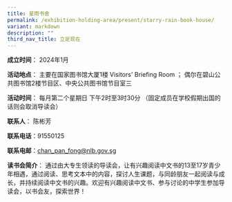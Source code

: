 ```yaml
---
title: 星雨书舍
permalink: /exhibition-holding-area/present/starry-rain-book-house/
variant: markdown
description: ""
third_nav_title: 立足现在
---
```

**成立时间**：	2024年1月

**活动地点**：	主要在国家图书馆大厦1楼 Visitors' Briefing Room
； 偶尔在碧山公共图书馆2楼节目区、中央公共图书馆节目室三

**活动时间**：	每月第二个星期日
下午2时至3时30分
（固定成员在学校假期出国的话则会取消导读会）


**联系人**：	陈彬芳

**联系电话**：91550125

**联系电邮**：chan_pan_fong@nlb.gov.sg


**读书会简介**：	通过由大专生领读的导读会，让有兴趣阅读中文书的13至17岁青少年相遇，通过阅读、思考文本中的内容，探讨人生课题，与同龄朋友一起阅读与成长，并持续阅读中文书的兴趣。欢迎有兴趣阅读中文书、参与讨论的中学生参加导读会，以书会友，探索世界！